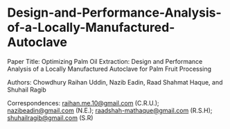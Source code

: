 # Design-and-Performance-Analysis-of-a-Locally-Manufactured-Autoclave

Paper Title: Optimizing Palm Oil Extraction: Design and Performance Analysis of a Locally Manufactured Autoclave for Palm Fruit Processing

Authors: Chowdhury Raihan Uddin, Nazib Eadin, Raad Shahmat Haque, and Shuhail Ragib

Correspondences: raihan.me.10@gmail.com (C.R.U.); nazibeadin@gmail.com (N.E.); raadshah-mathaque@gmail.com (R.S.H); shuhailragib@gmail.com (S.R)

